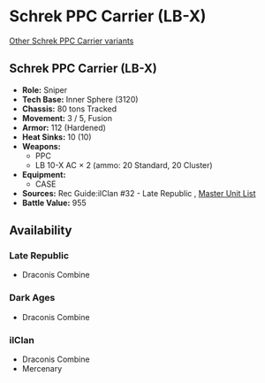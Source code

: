 # Schrek PPC Carrier (LB-X) 

[Other Schrek PPC Carrier variants](../schrek_ppc_carrier.md) 

## Schrek PPC Carrier (LB-X) 

- **Role:** Sniper 
- **Tech Base:** Inner Sphere (3120) 
- **Chassis:** 80 tons Tracked 
- **Movement:** 3 / 5, Fusion 
- **Armor:** 112 (Hardened) 
- **Heat Sinks:** 10 (10) 
- **Weapons:** 
  - PPC 
  - LB 10-X AC × 2 (ammo: 20 Standard, 20 Cluster) 
- **Equipment:** 
  - CASE 
- **Sources:** Rec Guide:ilClan #32 - Late Republic , [Master Unit List](http://masterunitlist.info/Unit/Details/9479) 
- **Battle Value:** 955 

## Availability 

### Late Republic 

- Draconis Combine 

### Dark Ages 

- Draconis Combine 

### ilClan 

- Draconis Combine 
- Mercenary 

